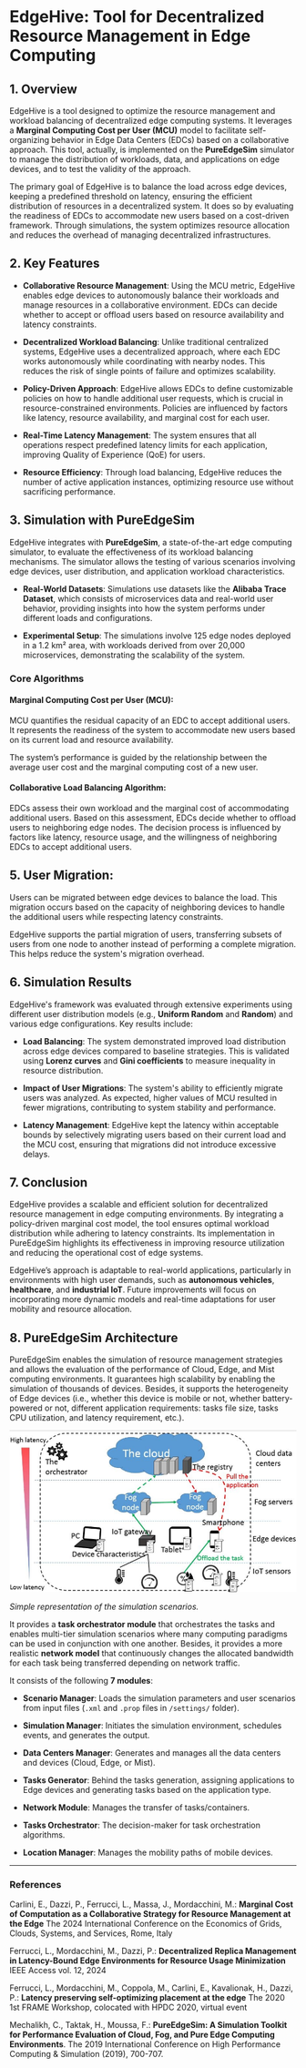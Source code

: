 # **EdgeHive: Tool for Decentralized Resource Management in Edge Computing**

## 1. Overview

EdgeHive is a tool designed to optimize the resource management and workload balancing of decentralized edge computing systems. It leverages a **Marginal Computing Cost per User (MCU)** model to facilitate self-organizing behavior in Edge Data Centers (EDCs) based on a collaborative approach. This tool, actually, is implemented on the **PureEdgeSim** simulator to manage the distribution of workloads, data, and applications on edge devices, and to test the validity of the approach.

The primary goal of EdgeHive is to balance the load across edge devices, keeping a predefined threshold on latency, ensuring the efficient distribution of resources in a decentralized system. It does so by evaluating the readiness of EDCs to accommodate new users based on a cost-driven framework. Through simulations, the system optimizes resource allocation and reduces the overhead of managing decentralized infrastructures.

## 2. Key Features

- **Collaborative Resource Management**: Using the MCU metric, EdgeHive enables edge devices to autonomously balance their workloads and manage resources in a collaborative environment. EDCs can decide whether to accept or offload users based on resource availability and latency constraints.

- **Decentralized Workload Balancing**: Unlike traditional centralized systems, EdgeHive uses a decentralized approach, where each EDC works autonomously while coordinating with nearby nodes. This reduces the risk of single points of failure and optimizes scalability.

- **Policy-Driven Approach**: EdgeHive allows EDCs to define customizable policies on how to handle additional user requests, which is crucial in resource-constrained environments. Policies are influenced by factors like latency, resource availability, and marginal cost for each user.

- **Real-Time Latency Management**: The system ensures that all operations respect predefined latency limits for each application, improving Quality of Experience (QoE) for users.

- **Resource Efficiency**: Through load balancing, EdgeHive reduces the number of active application instances, optimizing resource use without sacrificing performance.

## 3. Simulation with PureEdgeSim

EdgeHive integrates with **PureEdgeSim**, a state-of-the-art edge computing simulator, to evaluate the effectiveness of its workload balancing mechanisms. The simulator allows the testing of various scenarios involving edge devices, user distribution, and application workload characteristics.

- **Real-World Datasets**: Simulations use datasets like the **Alibaba Trace Dataset**, which consists of microservices data and real-world user behavior, providing insights into how the system performs under different loads and configurations.

- **Experimental Setup**: The simulations involve 125 edge nodes deployed in a 1.2 km² area, with workloads derived from over 20,000 microservices, demonstrating the scalability of the system.

### Core Algorithms

#### Marginal Computing Cost per User (MCU):

MCU quantifies the residual capacity of an EDC to accept additional users. It represents the readiness of the system to accommodate new users based on its current load and resource availability.

The system’s performance is guided by the relationship between the average user cost and the marginal computing cost of a new user.

#### Collaborative Load Balancing Algorithm:

EDCs assess their own workload and the marginal cost of accommodating additional users. Based on this assessment, EDCs decide whether to offload users to neighboring edge nodes. The decision process is influenced by factors like latency, resource usage, and the willingness of neighboring EDCs to accept additional users.

## 5. User Migration:

Users can be migrated between edge devices to balance the load. This migration occurs based on the capacity of neighboring devices to handle the additional users while respecting latency constraints.

EdgeHive supports the partial migration of users, transferring subsets of users from one node to another instead of performing a complete migration. This helps reduce the system's migration overhead.

## 6. Simulation Results

EdgeHive's framework was evaluated through extensive experiments using different user distribution models (e.g., **Uniform Random** and **Random**) and various edge configurations. Key results include:

- **Load Balancing**: The system demonstrated improved load distribution across edge devices compared to baseline strategies. This is validated using **Lorenz curves** and **Gini coefficients** to measure inequality in resource distribution.

- **Impact of User Migrations**: The system's ability to efficiently migrate users was analyzed. As expected, higher values of MCU resulted in fewer migrations, contributing to system stability and performance.

- **Latency Management**: EdgeHive kept the latency within acceptable bounds by selectively migrating users based on their current load and the MCU cost, ensuring that migrations did not introduce excessive delays.

## 7. Conclusion

EdgeHive provides a scalable and efficient solution for decentralized resource management in edge computing environments. By integrating a policy-driven marginal cost model, the tool ensures optimal workload distribution while adhering to latency constraints. Its implementation in PureEdgeSim highlights its effectiveness in improving resource utilization and reducing the operational cost of edge systems.

EdgeHive’s approach is adaptable to real-world applications, particularly in environments with high user demands, such as **autonomous vehicles**, **healthcare**, and **industrial IoT**. Future improvements will focus on incorporating more dynamic models and real-time adaptations for user mobility and resource allocation.

## 8. PureEdgeSim Architecture

PureEdgeSim enables the simulation of resource management strategies and allows the evaluation of the performance of Cloud, Edge, and Mist computing environments. It guarantees high scalability by enabling the simulation of thousands of devices. Besides, it supports the heterogeneity of Edge devices (i.e., whether this device is mobile or not, whether battery-powered or not, different application requirements: tasks file size, tasks CPU utilization, and latency requirement, etc.).

![Environment](https://github.com/CharafeddineMechalikh/PureEdgeSim/blob/master/PureEdgeSim/files/scenario.JPG)

*Simple representation of the simulation scenarios.*

It provides a **task orchestrator module** that orchestrates the tasks and enables multi-tier simulation scenarios where many computing paradigms can be used in conjunction with one another. Besides, it provides a more realistic **network model** that continuously changes the allocated bandwidth for each task being transferred depending on network traffic.

It consists of the following **7 modules**:

- **Scenario Manager**: Loads the simulation parameters and user scenarios from input files (`.xml` and `.prop` files in `/settings/` folder).
  
- **Simulation Manager**: Initiates the simulation environment, schedules events, and generates the output.

- **Data Centers Manager**: Generates and manages all the data centers and devices (Cloud, Edge, or Mist).

- **Tasks Generator**: Behind the tasks generation, assigning applications to Edge devices and generating tasks based on the application type.

- **Network Module**: Manages the transfer of tasks/containers.

- **Tasks Orchestrator**: The decision-maker for task orchestration algorithms.

- **Location Manager**: Manages the mobility paths of mobile devices.

---

### References

Carlini, E., Dazzi, P., Ferrucci, L., Massa, J., Mordacchini, M.: **Marginal Cost of Computation as a Collaborative Strategy for Resource Management at the Edge** The 2024 International Conference on the Economics of Grids, Clouds, Systems, and Services, Rome, Italy

Ferrucci, L., Mordacchini, M.,  Dazzi, P.: **Decentralized Replica Management in Latency-Bound Edge Environments for Resource Usage Minimization** IEEE Access vol. 12, 2024

Ferrucci, L., Mordacchini, M., Coppola, M., Carlini, E., Kavalionak, H., Dazzi, P.: **Latency preserving self-optimizing placement at the edge** The 2020 1st FRAME Workshop, colocated with HPDC 2020, virtual event

Mechalikh, C., Taktak, H., Moussa, F.: **PureEdgeSim: A Simulation Toolkit for Performance Evaluation of Cloud, Fog, and Pure Edge Computing Environments**. The 2019 International Conference on High Performance Computing & Simulation (2019), 700-707.

